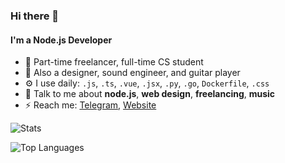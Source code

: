 ### Hi there 👋

#### I'm a Node.js Developer

- 🏢 Part-time freelancer, full-time CS student
- 🌱 Also a designer, sound engineer, and guitar player
- ⚙️ I use daily: `.js`, `.ts`, `.vue`, `.jsx`, `.py`, `.go`, `Dockerfile`, `.css`
- 💬 Talk to me about **node.js**, **web design**, **freelancing**, **music**
- ⚡️ Reach me: [Telegram](https://t.me/rcbxd), [Website](https://rcbxd.dev)

![Stats](https://github-readme-stats.vercel.app/api?username=rcbxd&count_private=true&include_all_commits=true&show_icons=true&title_color=007bff&text_color=e7e7e7&icon_color=007bff&bg_color=171c28)

![Top Languages](https://github-readme-stats.vercel.app/api/top-langs/?username=rcbxd&layout=compact&title_color=007bff&text_color=e7e7e7&icon_color=007bff&bg_color=171c28)
